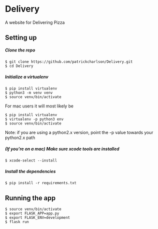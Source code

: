# Delivery
A website for Delivering Pizza

## Setting up

##### Clone the repo

```
$ git clone https://github.com/patrickcharlson/Delivery.git
$ cd Delivery
```

##### Initialize a virtualenv

```
$ pip install virtualenv
$ python3 -m venv venv
$ source venv/bin/activate
```

For mac users it will most likely be
```
$ pip install virtualenv
$ virtualenv -p python3 env
$ source venv/bin/activate
```

Note: if you are using a python2.x version, point the -p value towards your python2.x path

##### (If you're on a mac) Make sure xcode tools are installed

```
$ xcode-select --install
```

##### Install the dependencies

```
$ pip install -r requirements.txt
```

## Running the app

```
$ source venv/bin/activate
$ export FLASK_APP=app.py
$ export FLASK_ENV=development
$ flask run



```
